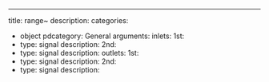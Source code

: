 ---
title: range~
description:
categories:
 - object
pdcategory: General
arguments:
inlets:
  1st:
  - type: signal
    description:
  2nd:
  - type: signal
    description:
outlets:
  1st:
  - type: signal
    description:
  2nd:
  - type: signal
    description:
